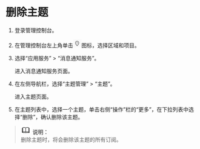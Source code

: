 # 删除主题<a name="zh-cn_topic_0044170764"></a>

1.  登录管理控制台。
2.  在管理控制台左上角单击![](figures/icon-region.png)图标，选择区域和项目。
3.  选择“应用服务” \> “消息通知服务”。

    进入消息通知服务页面。

4.  在左侧导航栏，选择“主题管理” \> “主题”。

    进入主题页面。

5.  在主题列表中，选择一个主题，单击右侧“操作”栏的“更多”，在下拉列表中选择“删除”，确认删除该主题。

>![](public_sys-resources/icon-note.gif) **说明：**   
>删除主题时，将会删除该主题的所有订阅。  

